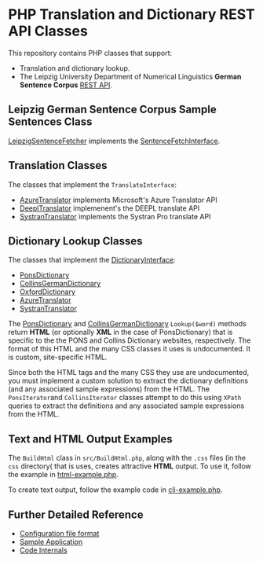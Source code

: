 # PHP Translation and Dictionary REST API Classes

This repository contains PHP classes that support:

- Translation and dictionary lookup.
- The Leipzig University Department of Numerical Linguistics **German Sentence Corpus** [REST API](http://api.corpora.uni-leipzig.de/ws/swagger-ui.html#/).

## Leipzig German Sentence Corpus Sample Sentences Class

[LeipzigSentenceFetcher](src/LeipzigSentenceFetcher.php) implements the [SentenceFetchInterface](src/SentenceFetchInterface.php).

## Translation Classes

The classes that implement the `TranslateInterface`:

- [AzureTranslator](src/AzureTranslator.php) implements Microsoft's Azure Translator API
- [DeeplTranslator](src/DeeplTranslator.php) implemenent's the DEEPL translate API
- [SystranTranslator](src/SystranTranslator.php) implements the Systran Pro translate API

## Dictionary Lookup Classes

The classes that implement the [DictionaryInterface](src/DictionaryInterface.php):

- [PonsDictionary](src/PonsDictionary.php)
- [CollinsGermanDictionary](src/CollinsGermanDictionary.php)
- [OxfordDictionary](src/OxfordDictionary.php)
- [AzureTranslator](src/AzureTranslator.php)
- [SystranTranslator](src/SystranTranslator.php)

The [PonsDictionary](src/PonsDictionary.php) and [CollinsGermanDictionary](src/CollinsGermanDictionary.php) `Lookup($word)` methods return **HTML** (or optionally
**XML** in the case of PonsDictionary) that is specific to the the PONS and Collins Dictionary websites, respectively. The format of this HTML and the many CSS
classes it uses is undocumented. It is custom, site-specific HTML.

Since both the HTML tags and the many CSS they use are undocumented, you must implement a custom solution to extract the dictionary definitions (and any associated
sample expressions) from the HTML. The `PonsIterator`and `CollinsIterator` classes attempt to do this using `XPath` queries to extract the definitions and any
associated sample expressions from the HTML.

## Text and HTML Output Examples

The `BuildHtml` class in `src/BuildHtml.php`, along with the `.css` files (in the `css` directory( that is uses, creates attractive **HTML** output. To use it, follow
the example in [html-example.php](html-example.php).

To create text output, follow the example code in [cli-example.php](cli-example.php).

## Further Detailed Reference

- [Configuration file format](docs/config.md)
- [Sample Application](docs/app.md)
- [Code Internals](docs/internals.md)
